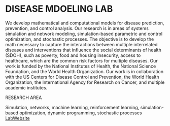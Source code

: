 # DISEASE MDOELING LAB

We develop mathematical and computational models for disease prediction, prevention, and control analysis. Our research is in areas of systems simulation and network modeling, simulation-based parametric and control optimization, and stochastic processes. The objective is to develop the math necessary to capture the interactions between multiple interrelated diseases and interventions that influence the social determinants of health (SDOH), such as poverty, food and housing insecurity, access to healthcare, which are the common risk factors for multiple diseases. Our work is funded by the National Institutes of Health, the National Science Foundation, and the World Health Organization. Our work is in collaboration with the US Centers for Disease Control and Prevention, the World Health Organization, the International Agency for Research on Cancer, and multiple academic institutes.

RESEARCH AREA

Simulation, networks, machine learning, reinforcement learning, simulation-based optimization, dynamic programming, stochastic processes
[LabWebsite](https://github.com/diseasemodeling/diseasemodeling.github.io/blob/main/publications) 
